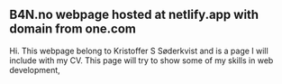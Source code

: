 
## B4N.no webpage hosted at netlify.app with domain from one.com

Hi. This webpage belong to Kristoffer S Søderkvist and is a page I will include with my CV.
This page will try to show some of my skills in web development,
